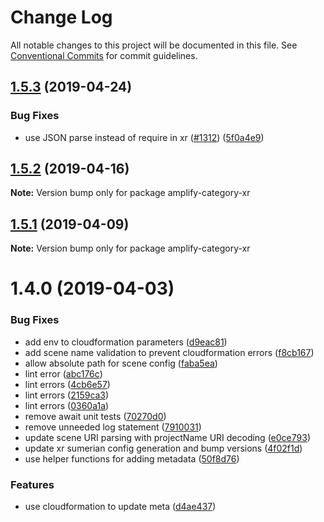 # Change Log

All notable changes to this project will be documented in this file.
See [Conventional Commits](https://conventionalcommits.org) for commit guidelines.

## [1.5.3](https://github.com/aws-amplify/amplify-cli/compare/amplify-category-xr@1.5.2...amplify-category-xr@1.5.3) (2019-04-24)


### Bug Fixes

* use JSON parse instead of require in xr ([#1312](https://github.com/aws-amplify/amplify-cli/issues/1312)) ([5f0a4e9](https://github.com/aws-amplify/amplify-cli/commit/5f0a4e9))





## [1.5.2](https://github.com/aws-amplify/amplify-cli/compare/amplify-category-xr@1.5.1...amplify-category-xr@1.5.2) (2019-04-16)

**Note:** Version bump only for package amplify-category-xr





## [1.5.1](https://github.com/aws-amplify/amplify-cli/compare/amplify-category-xr@1.4.0...amplify-category-xr@1.5.1) (2019-04-09)

**Note:** Version bump only for package amplify-category-xr





# 1.4.0 (2019-04-03)


### Bug Fixes

* add env to cloudformation parameters ([d9eac81](https://github.com/aws-amplify/amplify-cli/commit/d9eac81))
* add scene name validation to prevent cloudformation errors ([f8cb167](https://github.com/aws-amplify/amplify-cli/commit/f8cb167))
* allow absolute path for scene config ([faba5ea](https://github.com/aws-amplify/amplify-cli/commit/faba5ea))
* lint error ([abc176c](https://github.com/aws-amplify/amplify-cli/commit/abc176c))
* lint errors ([4cb6e57](https://github.com/aws-amplify/amplify-cli/commit/4cb6e57))
* lint errors ([2159ca3](https://github.com/aws-amplify/amplify-cli/commit/2159ca3))
* lint errors ([0360a1a](https://github.com/aws-amplify/amplify-cli/commit/0360a1a))
* remove await unit tests ([70270d0](https://github.com/aws-amplify/amplify-cli/commit/70270d0))
* remove unneeded log statement ([7910031](https://github.com/aws-amplify/amplify-cli/commit/7910031))
* update scene URI parsing with projectName URI decoding ([e0ce793](https://github.com/aws-amplify/amplify-cli/commit/e0ce793))
* update xr sumerian config generation and bump versions ([4f02f1d](https://github.com/aws-amplify/amplify-cli/commit/4f02f1d))
* use helper functions for adding metadata ([50f8d76](https://github.com/aws-amplify/amplify-cli/commit/50f8d76))


### Features

* use cloudformation to update meta ([d4ae437](https://github.com/aws-amplify/amplify-cli/commit/d4ae437))
